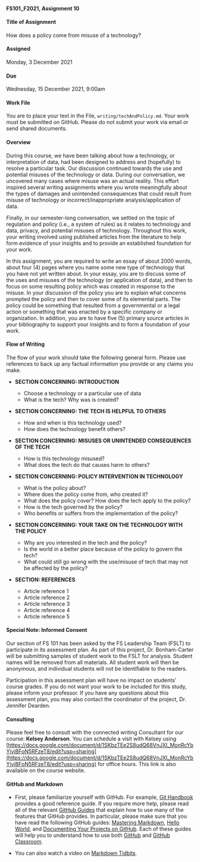 #### FS101_F2021, Assignment 10

#### Title of Assignment
How does a policy come from misuse of a technology?

#### Assigned
Monday, 3 December 2021

#### Due
Wednesday, 15 December 2021, 9:00am

#### Work File
You are to place your text in the File, `writing/techAndPolicy.md`. Your work must be submitted on GitHub. Please do not submit your work via email or send shared documents.

#### Overview
During this course, we have been talking about how a technology, or interpretation of data, had been designed to address and (hopefully) to resolve a particular task. Our discussion continued towards the use and potential misuses of the technology or data. During our conversation, we uncovered many cases where misuse was an actual reality. This effort inspired several writing assignments where you wrote meaningfully about the types of damages and unintended consequences that could result from misuse of technology or incorrect/inappropriate analysis/application of data.

Finally, in our semester-long conversation, we settled on the topic of regulation and policy (i.e., a system of rules) as it relates to technology and data, privacy, and potential misuses of technology. Throughout this work, your writing involved using published articles from the literature to help form evidence of your insights and to provide an established foundation for your work.

In this assignment, you are required to write an essay of about 2000 words, about four (4) pages where you name some new type of technology that you have not yet written about. In your essay, you are to discuss some of the uses and misuses of the technology (or application of data), and then to focus on some resulting policy which was created in response to the misuse. In your discussion of the policy you are to explain what concerns prompted the policy and then to cover some of its elemental parts. The policy could be something that resulted from a governmental or a legal action or something that was enacted by a specific company or organization. In addition, you are to have five (5) primary source articles in your bibliography to support your insights and to form a foundation of your work.


#### Flow of Writing

The flow of your work should take the following general form. Please use references to back up any factual information you provide or any claims you make.

- **SECTION CONCERNING: INTRODUCTION**
	- Choose a technology or a particular use of data
	- What is the tech? Why was is created?

- **SECTION CONCERNING: THE TECH IS HELPFUL TO OTHERS**
	- How and when is this technology used?
	- How does the technology benefit others?

- **SECTION CONCERNING: MISUSES OR UNINTENDED CONSEQUENCES OF THE TECH**
	- How is this technology misused?
	- What does the tech do that causes harm to others?

- **SECTION CONCERNING: POLICY INTERVENTION IN TECHNOLOGY**
	- What is the policy about?
	- Where does the policy come from, who created it?
	- What does the policy cover? How does the tech apply to the policy?
	- How is the tech governed by the policy?
	- Who benefits or suffers from the implementation of the policy?

- **SECTION CONCERNING: YOUR TAKE ON THE TECHNOLOGY WITH THE POLICY**
	- Why are you interested in the tech and the policy?
	- Is the world in a better place because of the policy to govern the tech?
	- What could still go wrong with the use/misuse of tech that may not be affected by the policy?

- **SECTION: REFERENCES**
	- Article reference 1
	- Article reference 2
	- Article reference 3
	- Article reference 4
	- Article reference 5




#### Special Note: Informed Consent

Our section of FS 101 has been asked by the FS Leadership Team (FSLT) to participate in its assessment plan. As part of this project, Dr. Bonham-Carter will be submitting samples of student work to the FSLT for analysis. Student names will be removed from all materials. All student work will then be anonymous, and individual students will not be identifiable to the readers.

Participation in this assessment plan will have no impact on students’ course grades. If you do not want your work to be included for this study, please inform your professor. If you have any questions about this assessment plan, you may also contact the coordinator of the project, Dr. Jennifer Dearden.



#### Consulting
Please feel free to consult with the connected writing Consultant for our course: **Kelsey Anderson**. You can schedule a visit with Kelsey using [https://docs.google.com/document/d/1SKbzTEe2S8udQ68VnJXI_MonRcYbYjvjBFoN5RFzeT8/edit?usp=sharing](https://docs.google.com/document/d/1SKbzTEe2S8udQ68VnJXI_MonRcYbYjvjBFoN5RFzeT8/edit?usp=sharing) for office hours. This link is also available on the course website.



#### GitHub and Markdown

 - First, please familiarize yourself with GitHub. For example, [Git Handbook](https://guides.github.com/introduction/git-handbook/) provides a good reference guide. If you require more help, please read all of the relevant [GitHub Guides](https://guides.github.com/) that explain how to use many of the features that GitHub provides. In particular, please make sure that you have read the following GitHub guides: [Mastering Markdown](https://guides.github.com/features/mastering-markdown/), [Hello World](https://guides.github.com/activities/hello-world/), and [Documenting Your Projects on GitHub](https://guides.github.com/features/wikis/). Each of these guides will help you to understand how to use both [GitHub](http://github.com) and [GitHub Classroom](https://classroom.github.com/).

 - You can also watch a video on [Markdown Tidbits](https://www.youtube.com/watch?v=cdJEUAy5IyA&list=PLsYZRXov75ZHSwWiCk0-jd1RcTuu_-zmD&index=5).
